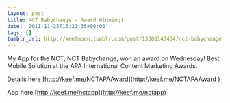 ```yaml
---
layout: post
title: NCT Babychange - Award Winning!
date: '2011-11-25T15:21:35+00:00'
tags: []
tumblr_url: http://keefmoon.tumblr.com/post/13300140434/nct-babychange-award-winning
---
```

My App for the NCT, NCT Babychange, won an award on Wednesday! Best Mobile Solution at the APA International Content Marketing Awards.

Details here [http://keef.me/NCTAPAAward](http://keef.me/NCTAPAAward )

App here [http://keef.me/nctapp](http://keef.me/nctapp)
